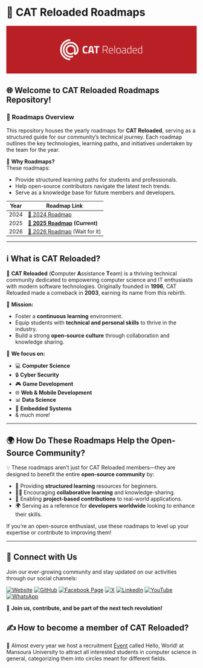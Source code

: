 # 🚀 CAT Reloaded Roadmaps

![CAT Cover](img/cover.png)

## 🌐 Welcome to CAT Reloaded Roadmaps Repository!

### **📅 Roadmaps Overview**
This repository houses the yearly roadmaps for **CAT Reloaded**, serving as a structured guide for our community’s technical journey. Each roadmap outlines the key technologies, learning paths, and initiatives undertaken by the team for the year.

📌 **Why Roadmaps?**  
These roadmaps:
- Provide structured learning paths for students and professionals.
- Help open-source contributors navigate the latest tech trends.
- Serve as a knowledge base for future members and developers.

| Year  | Roadmap Link |
|-------|-------------|
| 2024  | [📜 2024 Roadmap](https://github.com/CATReloaded/CATReloaded-Circles-Roadmaps/tree/2024) |
| 2025  | **[📜 2025 Roadmap](https://github.com/CATReloaded/CATReloaded-Circles-Roadmaps/tree/2025) (Current)** |
| 2026  | [📜 2026 Roadmap](#) (Wait for it) |

---

## **ℹ️ What is CAT Reloaded?**
📌 **CAT Reloaded** (**C**omputer **A**ssistance **T**eam) is a thriving technical community dedicated to empowering computer science and IT enthusiasts with modern software technologies. Originally founded in **1996**, CAT Reloaded made a comeback in **2003**, earning its name from this rebirth.

🎯 **Mission:**
- Foster a **continuous learning** environment.
- Equip students with **technical and personal skills** to thrive in the industry.
- Build a strong **open-source culture** through collaboration and knowledge sharing.

📌 **We focus on:**
- 💻 **Computer Science**  
- 🔒 **Cyber Security**  
- 🎮 **Game Development**  
- 🌐 **Web & Mobile Development**  
- 📊 **Data Science**  
- 🤖 **Embedded Systems**  
- & much more!

---

## **🌍 How Do These Roadmaps Help the Open-Source Community?**
💡 These roadmaps aren’t just for CAT Reloaded members—they are designed to benefit the entire **open-source community** by:
- 📖 Providing **structured learning** resources for beginners.
- 👨‍💻 Encouraging **collaborative learning** and knowledge-sharing.
- 🔧 Enabling **project-based contributions** to real-world applications.
- 🌍 Serving as a reference for **developers worldwide** looking to enhance their skills.

If you’re an open-source enthusiast, use these roadmaps to level up your expertise or contribute to improving them!

---

## **🔗 Connect with Us**
Join our ever-growing community and stay updated on our activities through our social channels:

[![Website](https://img.shields.io/badge/website-000000?style=for-the-badge&logo=Google-chrome&logoColor=white)](https://catreloaded.org/)
[![GitHub](https://img.shields.io/badge/GitHub-181717?style=for-the-badge&logo=github&logoColor=white)](https://github.com/CATReloaded)
[![Facebook Page](https://img.shields.io/badge/Facebook-1877F2?style=for-the-badge&logo=facebook&logoColor=white)](https://www.facebook.com/CATReloaded)
[![X](https://img.shields.io/badge/X-000000?style=for-the-badge&logo=x&logoColor=white)](https://x.com/CATReloaded)
[![LinkedIn](https://img.shields.io/badge/LinkedIn-0077B5?style=for-the-badge&logo=linkedin&logoColor=white)](https://www.linkedin.com/company/cat-reloaded/)
[![YouTube](https://img.shields.io/badge/YouTube-FF0000?style=for-the-badge&logo=youtube&logoColor=white)](https://www.youtube.com/user/CATReloaded)
[![WhatsApp](https://img.shields.io/badge/WhatsApp-25D366?style=for-the-badge&logo=whatsapp&logoColor=white)](https://whatsapp.com/channel/0029Vap49WE4NVioCIZs3y2p)

🚀 **Join us, contribute, and be part of the next tech revolution!**

## ✍️ How to become a member of CAT Reloaded?

📌 Almost every year we host a recruitment [Event](https://www.facebook.com/events/1427191697864892/) called Hello, World! at Mansoura University to attract all interested students in computer science in general, categorizing them into circles meant for different fields.